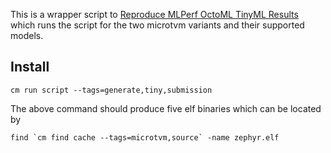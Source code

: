 This is a wrapper script to [Reproduce MLPerf OctoML TinyML Results](https://github.com/octoml/ck/tree/master/cm-mlops/script/reproduce-mlperf-octoml-tinyml-results)
which runs the script for the two microtvm variants and their supported models.

## Install
```
cm run script --tags=generate,tiny,submission
```

The above command should produce five elf binaries which can be located by 
```
find `cm find cache --tags=microtvm,source` -name zephyr.elf
```
